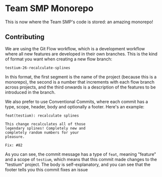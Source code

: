 # Team SMP Monorepo

This is now where the Team SMP's code is stored: an amazing monorepo!

## Contributing

We are using the Git Flow workflow, which is a development workflow where all new features are developed in their own branches. This is the kind of format you want when creating a new flow branch:

```
testium-26-recalculate-splines
```

In this format, the first segment is the name of the project (because this is a monorepo), the second is a number that increments with each flow branch across projects, and the third onwards is a description of the features to be introduced in the branch.

We also prefer to use Conventional Commits, where each commit has a type, scope, header, body and optionally a footer. Here's an example:

```
feat(testium): recalculate splines

This change recalculates all of those
legendary splines! Completely new and
completely random numbers for your
pleasure.

Fix: #82
```

As you can see, the commit message has a type of `feat`, meaning "feature" and a scope of `testium`, which means that this commit made changes to the "testium" project. The body is self-explanatory, and you can see that the footer tells you this commit fixes an issue
